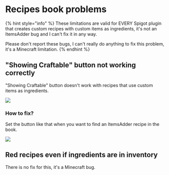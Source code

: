 # Recipes book problems

{% hint style="info" %}
These limitations are valid for EVERY Spigot plugin that creates custom recipes with custom items as ingredients, it's not an ItemsAdder bug and I can't fix it in any way.

Please don't report these bugs, I can't really do anything to fix this problem, it's a Minecraft limitation.
{% endhint %}

## "Showing Craftable" button not working correctly

"Showing Craftable" button doesn't work with recipes that use custom items as ingredients.

![](<../.gitbook/assets/image_(148).png>)

### How to fix?

Set the button like that when you want to find an ItemsAdder recipe in the book.

![](<../.gitbook/assets/image_(155).png>)

## Red recipes even if ingredients are in inventory

There is no fix for this, it's a Minecraft bug.

##
